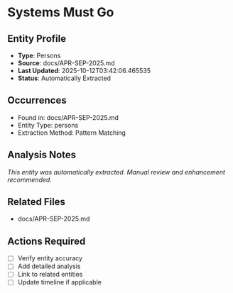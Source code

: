 # Systems Must Go

## Entity Profile
- **Type**: Persons
- **Source**: docs/APR-SEP-2025.md
- **Last Updated**: 2025-10-12T03:42:06.465535
- **Status**: Automatically Extracted

## Occurrences
- Found in: docs/APR-SEP-2025.md
- Entity Type: persons
- Extraction Method: Pattern Matching

## Analysis Notes
*This entity was automatically extracted. Manual review and enhancement recommended.*

## Related Files
- docs/APR-SEP-2025.md

## Actions Required
- [ ] Verify entity accuracy
- [ ] Add detailed analysis
- [ ] Link to related entities
- [ ] Update timeline if applicable
